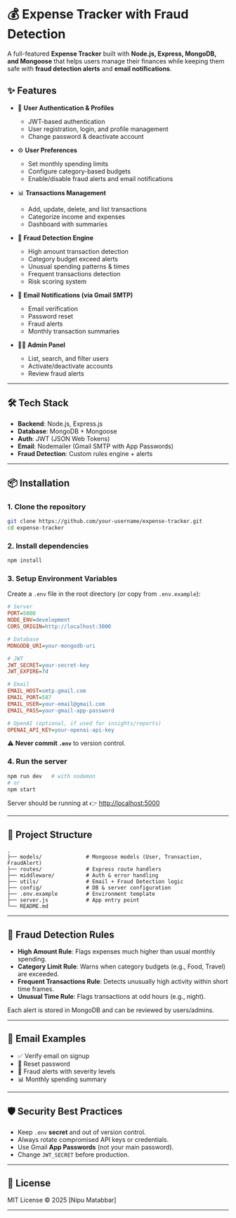 
# 💰 Expense Tracker with Fraud Detection

A full-featured **Expense Tracker** built with **Node.js, Express, MongoDB, and Mongoose** that helps users manage their finances while keeping them safe with **fraud detection alerts** and **email notifications**.

## ✨ Features

* 🔐 **User Authentication & Profiles**

  * JWT-based authentication
  * User registration, login, and profile management
  * Change password & deactivate account

* ⚙️ **User Preferences**

  * Set monthly spending limits
  * Configure category-based budgets
  * Enable/disable fraud alerts and email notifications

* 📊 **Transactions Management**

  * Add, update, delete, and list transactions
  * Categorize income and expenses
  * Dashboard with summaries

* 🚨 **Fraud Detection Engine**

  * High amount transaction detection
  * Category budget exceed alerts
  * Unusual spending patterns & times
  * Frequent transactions detection
  * Risk scoring system

* 📧 **Email Notifications (via Gmail SMTP)**

  * Email verification
  * Password reset
  * Fraud alerts
  * Monthly transaction summaries

* 👩‍💻 **Admin Panel**

  * List, search, and filter users
  * Activate/deactivate accounts
  * Review fraud alerts

---

## 🛠️ Tech Stack

* **Backend**: Node.js, Express.js
* **Database**: MongoDB + Mongoose
* **Auth**: JWT (JSON Web Tokens)
* **Email**: Nodemailer (Gmail SMTP with App Passwords)
* **Fraud Detection**: Custom rules engine + alerts

---

## 📦 Installation

### 1. Clone the repository

```bash
git clone https://github.com/your-username/expense-tracker.git
cd expense-tracker
```

### 2. Install dependencies

```bash
npm install
```

### 3. Setup Environment Variables

Create a `.env` file in the root directory (or copy from `.env.example`):

```ini
# Server
PORT=5000
NODE_ENV=development
CORS_ORIGIN=http://localhost:3000

# Database
MONGODB_URI=your-mongodb-uri

# JWT
JWT_SECRET=your-secret-key
JWT_EXPIRE=7d

# Email
EMAIL_HOST=smtp.gmail.com
EMAIL_PORT=587
EMAIL_USER=your-email@gmail.com
EMAIL_PASS=your-gmail-app-password

# OpenAI (optional, if used for insights/reports)
OPENAI_API_KEY=your-openai-api-key
```

⚠️ **Never commit `.env`** to version control.

### 4. Run the server

```bash
npm run dev   # with nodemon
# or
npm start
```

Server should be running at 👉 [http://localhost:5000](http://localhost:5000)

---

## 📂 Project Structure

```
.
├── models/              # Mongoose models (User, Transaction, FraudAlert)
├── routes/              # Express route handlers
├── middleware/          # Auth & error handling
├── utils/               # Email + Fraud Detection logic
├── config/              # DB & server configuration
├── .env.example         # Environment template
├── server.js            # App entry point
└── README.md
```

---

## 🚨 Fraud Detection Rules

* **High Amount Rule**: Flags expenses much higher than usual monthly spending.
* **Category Limit Rule**: Warns when category budgets (e.g., Food, Travel) are exceeded.
* **Frequent Transactions Rule**: Detects unusually high activity within short time frames.
* **Unusual Time Rule**: Flags transactions at odd hours (e.g., night).

Each alert is stored in MongoDB and can be reviewed by users/admins.

---

## 📧 Email Examples

* ✅ Verify email on signup
* 🔑 Reset password
* 🚨 Fraud alerts with severity levels
* 📊 Monthly spending summary

---

## 🛡️ Security Best Practices

* Keep `.env` **secret** and out of version control.
* Always rotate compromised API keys or credentials.
* Use Gmail **App Passwords** (not your main password).
* Change `JWT_SECRET` before production.

---

## 📜 License

MIT License © 2025 \[Nipu Matabbar]

---


